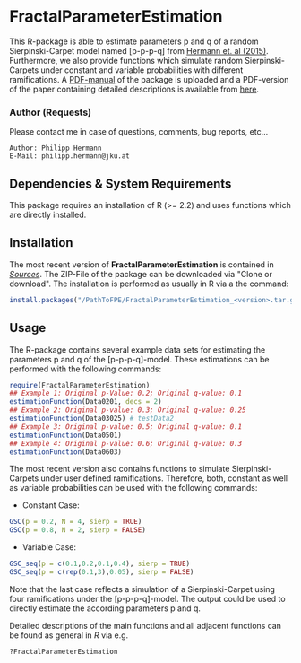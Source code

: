 # FractalParameterEstimation

This R-package is able to estimate parameters p and q of a random Sierpinski-Carpet model named [p-p-p-q] from [Hermann et. al (2015)](<http://onlinelibrary.wiley.com/doi/10.1002/sim.6497/abstract>). Furthermore, we also provide functions which simulate random Sierpinski-Carpets under constant and variable probabilities with different ramifications. A [PDF-manual](./Sources/FractalParameterEstimation_1.1.1.pdf) of the package is uploaded and a PDF-version of the paper containing detailed descriptions is available from [here](<https://www.researchgate.net/publication/274641964_Fractal_and_stochastic_geometry_inference_for_breast_cancer_a_case_study_with_random_fractal_models_and_Quermass-interaction_process_P_Hermann_et_al>).  

### Author (Requests)
Please contact me in case of questions, comments, bug reports, etc... 

    Author: Philipp Hermann
    E-Mail: philipp.hermann@jku.at


## Dependencies & System Requirements
This package requires an installation of R (>= 2.2) and uses functions which are directly installed. 

## Installation
The most recent version of **FractalParameterEstimation** is contained in *[Sources](./Sources)*. The ZIP-File of the package can be downloaded via "Clone or download". The installation is performed as usually in R via a the command: 

```R
install.packages("/PathToFPE/FractalParameterEstimation_<version>.tar.gz", repos=NULL, type="source")
```

## Usage
The R-package contains several example data sets for estimating the parameters p and q of the [p-p-p-q]-model. These estimations can be performed with the following commands: 

```R
require(FractalParameterEstimation)
## Example 1: Original p-Value: 0.2; Original q-value: 0.1
estimationFunction(Data0201, decs = 2)
## Example 2: Original p-value: 0.3; Original q-value: 0.25
estimationFunction(Data03025) # testData2
## Example 3: Original p-value: 0.5; Original q-value: 0.1
estimationFunction(Data0501)
## Example 4: Original p-value: 0.6; Original q-value: 0.3
estimationFunction(Data0603)
```

The most recent version also contains functions to simulate Sierpinski-Carpets under user defined ramifications. Therefore, both, constant as well as variable probabilities can be used with the following commands: 

* Constant Case: 
```R
GSC(p = 0.2, N = 4, sierp = TRUE)
GSC(p = 0.8, N = 2, sierp = FALSE)
```

* Variable Case: 
```R
GSC_seq(p = c(0.1,0.2,0.1,0.4), sierp = TRUE)
GSC_seq(p = c(rep(0.1,3),0.05), sierp = FALSE)
```

Note that the last case reflects a simulation of a Sierpinski-Carpet using four ramifications under the [p-p-p-q]-model. The output could be used to directly estimate the according parameters p and q. 

Detailed descriptions of the main functions and all adjacent functions can be found as general in *R* via e.g.

```R
?FractalParameterEstimation
```
